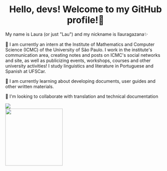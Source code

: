 <h1 align="center"> Hello, devs! Welcome to my GitHub profile!👋 </h1>
My name is Laura (or just "Lau") and my nickname is llauragazana✨

🔭 I am currently an intern at the Institute of Mathematics and Computer Science (ICMC) of the University of São Paulo. I work in the institute's communication area, creating notes and posts on ICMC's social networks and site, as well as publicizing events, workshops, courses and other university activities!
I study linguistics and literature in Portuguese and Spanish at UFSCar.

🌱 I am currently learning about developing documents, user guides and other written materials.

👯 I'm looking to collaborate with translation and technical documentation

<div> <a href="https://www.linkedin.com/in/laura-gazana-a50032150/" target="_blank"><img src="https://img.shields.io/badge/-LinkedIn-%230077B5?style=for-the-badge&logo=linkedin&logoColor=white" target="_blank"></a> </div>

<div>
<a href="https://github.com/llauragazana">
<img height="180em" src="https://github-readme-stats.vercel.app/api?username=llauragazana&show_icons=true&theme=dracula&include_all_commits=true&count_private=true"/>
</div>

